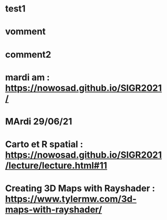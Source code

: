 # test1

# vomment
# comment2
# mardi am : https://nowosad.github.io/SIGR2021/

#  MArdi 29/06/21
# Carto et R spatial : https://nowosad.github.io/SIGR2021/lecture/lecture.html#11
# Creating 3D Maps with Rayshader : https://www.tylermw.com/3d-maps-with-rayshader/

